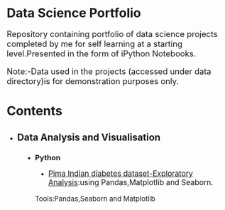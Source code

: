 <!DOCTYPE html>
<html>
<head>
<style>
div.relative {
  position: relative;
  left: 30px;
}
</style>
</head>
<body>
<h1 > Data Science Portfolio </h1>
<p style="font-size:130%;">Repository containing portfolio of data science projects completed by me for self learning at a starting level.Presented in the form of iPython Notebooks.</p>

<p style="font-size:130%;">Note:-Data used in the projects (accessed under data directory)is for demonstration purposes only.</p>
<h1 > Contents </h1>

<dl>
<ul>
  <dt ><li><h2> Data Analysis and Visualisation </h2></li></dt>
  <dd><li><h3> Python </h3> </li></dd>

<div class="relative">
  <dd><li><p style="font-size:120%;"><a href="https://github.com/Harshit793/Data-Science-Portfolio/blob/master/Pima_Indian_diabetes.ipynb">Pima Indian diabetes dataset-Exploratory Analysis</a>:using Pandas,Matplotlib and Seaborn.</p></li><dd>
</div>
<dd><p style="font-size:110%;">Tools:Pandas,Seaborn and Matplotlib</dd></p>
</ul>
</dl>
</body>


  



